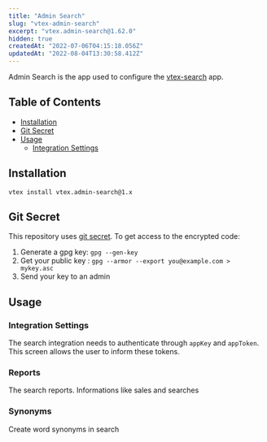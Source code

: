 ```yaml
---
title: "Admin Search"
slug: "vtex-admin-search"
excerpt: "vtex.admin-search@1.62.0"
hidden: true
createdAt: "2022-07-06T04:15:18.056Z"
updatedAt: "2022-08-04T13:30:58.412Z"
---
```

Admin Search is the app used to configure the [vtex-search](https://github.com/vtex-apps/search) app.


## Table of Contents

- [Installation](#installation)
- [Git Secret](#git-secret)
- [Usage](#usage)
    - [Integration Settings](#integration-settings)

## Installation

`vtex install vtex.admin-search@1.x`

## Git Secret

This repository uses [git secret](#https://git-secret.io/).
To get access to the encrypted code:

1. Generate a gpg key: `gpg --gen-key`
2. Get your public key : `gpg --armor --export you@example.com > mykey.asc`
3. Send your key to an admin

## Usage

### Integration Settings

The search integration needs to authenticate through `appKey` and `appToken`. This screen allows the user to inform these tokens.

### Reports

The search reports. Informations like sales and searches

### Synonyms

Create word synonyms in search